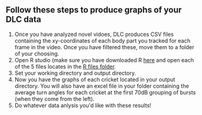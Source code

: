 

## Follow these steps to produce graphs of your DLC data

1. Once you have analyzed novel vidoes, DLC produces CSV files containing the xy-coordinates of each body part you tracked for each frame in the video. Once you have filtered these,
move them to a folder of your choosing.
2. Open R studio (make sure you have downloaded R [here](https://cran.r-project.org/bin/macosx/) and open each of the 5 files locates in the [R files folder](https://github.com/esmall2023/DLC-guide-for-Bowdoin-College/tree/main/R%20files).
3. Set your working directory and output directory.
4. Now you have the graphs of each cricket located in your output directory. You will also have an excel file in your folder containing the average turn angles for each cricket at the first 70dB grouping of bursts (when they come from the left). 
5. Do whatever data anlysis you'd like with these results!
